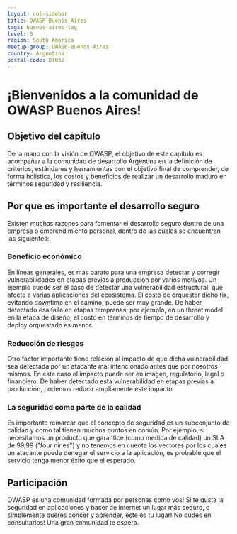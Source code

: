 ```yaml
---
layout: col-sidebar
title: OWASP Buenos Aires
tags: buenos-aires-tag
level: 0
region: South America
meetup-group: OWASP-Buenos-Aires
country: Argentina
postal-code: B1032
---
```


# ¡Bienvenidos a la comunidad de OWASP Buenos Aires! 

## Objetivo del capítulo

De la mano con la visión de OWASP, el objetivo de este capítulo es acompañar a la comunidad de desarrollo Argentina en la definición de criterios, estándares y herramientas con el objetivo final de comprender, de forma holística, los costos y beneficios de realizar un desarrollo maduro en términos seguridad y resiliencia.

## Por que es importante el desarrollo seguro

Existen muchas razones para fomentar el desarrollo seguro dentro de una empresa o emprendimiento personal, dentro de las cuales se encuentran las siguientes:

###  Beneficio económico

En líneas generales, es mas barato para una empresa detectar y corregir vulnerabilidades en etapas previas a producción por varios motivos. Un ejemplo puede ser el caso de detectar una vulnerabilidad estructural, que afecte a varias aplicaciones del ecosistema. El costo de orquestar dicho fix, evitando downtime en el camino, puede ser muy grande. De haber detectado esa falla en etapas tempranas, por ejemplo, en un threat model en la etapa de diseño, el costo en términos de tiempo de desarrollo y deploy orquestado es menor. 

### Reducción de riesgos

Otro factor importante tiene relación al impacto de que dicha vulnerabilidad sea detectada por un atacante mal intencionado antes que por nosotros mismos. En este caso el impacto puede ser en imagen, regulatorio, legal o financiero. De haber detectado esta vulnerabilidad en etapas previas a producción, podemos reducir ampliamente este impacto. 

### La seguridad como parte de la calidad

Es importante remarcar que el concepto de seguridad es un subconjunto de calidad y como tal tienen muchos puntos en común. Por ejemplo, si necesitamos un producto que garantice (como medida de calidad) un SLA de 99,99 ("four nines") y no tenemos en cuenta los vectores por los cuales un atacante puede denegar el servicio a la aplicación, es probable que el servicio tenga menor éxito que el esperado.

## Participación

OWASP es una comunidad formada por personas como vos! Si te gusta la seguridad en aplicaciones y hacer de internet un lugar más seguro, o simplemente querés concer y aprender, este es tu lugar! No dudes en consultarlos! Una gran comunidad te espera.



